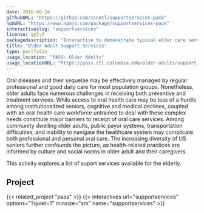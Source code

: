 ```yaml
---
date: 2016-08-24
githubURL: "https://github.com/ccnmtl/supportservices-pack"
npmURL: "https://www.npmjs.com/package/supportservices-pack"
interactiveslug: "supportservices"
license: gplv3
packagedescription: "Interactive to demonstrate typical elder care services."
title: "Older Adult Support Services"
type: portfolio
usage_location: "PASS: Older Adults"
usage_locationURL: "https://pass.ctl.columbia.edu/older-adults/support-services/"
---
```


Oral diseases and their sequelae may be effectively managed by regular professional and good daily care for most population groups. Nonetheless, older adults face numerous challenges in receiving both preventive and treatment services. While access to oral health care may be less of a hurdle among institutionalized seniors, cognitive and medical declines, coupled with an oral health care workforce untrained to deal with these complex needs constitute major barriers to receipt of oral care services. Among community dwelling older adults, public payor systems, transportation difficulties, and inability to navigate the healthcare system may complicate both professional and personal oral care. The increasing diversity of US seniors further confounds the picture, as health-related practices are informed by culture and social norms in older adult and their caregivers.

This activity explores a list of suport services available for the elderly.

## Project

{{< related_project "pass" >}}
{{< interactives url="supportservices" options="?quiet=1" minsize="sm" name="supportservices" >}}
